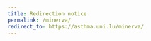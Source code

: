 ```yaml
---
title: Redirection notice
permalink: /minerva/
redirect_to: https://asthma.uni.lu/minerva/
---
```




